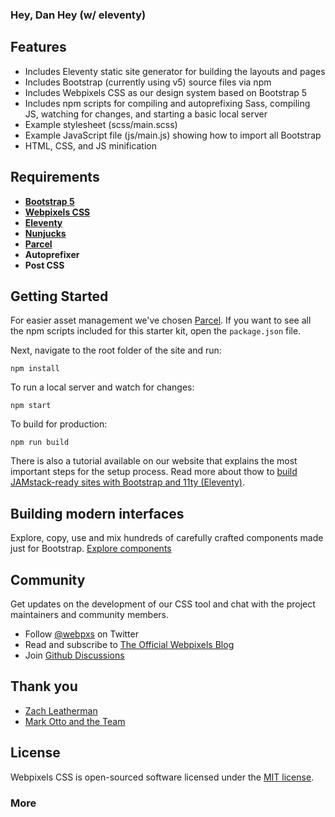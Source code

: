 ### Hey, Dan Hey (w/ eleventy)

## Features

- Includes Eleventy static site generator for building the layouts and pages
- Includes Bootstrap (currently using v5) source files via npm
- Includes Webpixels CSS as our design system based on Bootstrap 5
- Includes npm scripts for compiling and autoprefixing Sass, compiling JS, watching for changes, and starting a basic local server
- Example stylesheet (scss/main.scss)
- Example JavaScript file (js/main.js) showing how to import all Bootstrap
- HTML, CSS, and JS minification

## Requirements

- [**Bootstrap 5**](https://getbootstrap.com/docs)
- [**Webpixels CSS**](https://webpixels.io/docs/css/)
- [**Eleventy**](https://www.11ty.dev/docs/)
- [**Nunjucks**](https://mozilla.github.io/nunjucks/templating.html)
- [**Parcel**](https://parceljs.org/docs/)
- **Autoprefixer**
- **Post CSS**

## Getting Started

For easier asset management we've chosen [Parcel](https://parceljs.org/). If you want to see all the npm scripts included for this starter kit, open the `package.json` file.

Next, navigate to the root folder of the site and run:

```
npm install
```

To run a local server and watch for changes:

```
npm start
```

To build for production:

```
npm run build
```

There is also a tutorial available on our website that explains the most important steps for the setup process. Read more about thow to [build JAMstack-ready sites with Bootstrap and 11ty (Eleventy)](https://webpixels.io/blog/how-to-get-started-with-bootstrap-and-eleventy).

## Building modern interfaces

Explore, copy, use and mix hundreds of carefully crafted components made just for Bootstrap. [Explore components](https://webpixels.io/components)

## Community

Get updates on the development of our CSS tool and chat with the project maintainers and community members.

- Follow [@webpxs](https://twitter.com/intent/user?screen_name=webpxs) on Twitter
- Read and subscribe to [The Official Webpixels Blog](https://webpixels.io/blog)
- Join [Github Discussions](https://github.com/webpixels/css/discussions)

## Thank you

- [Zach Leatherman](https://11ty.dev)
- [Mark Otto and the Team](https://github.com/twbs/bootstrap)

## License

Webpixels CSS is open-sourced software licensed under the [MIT license](https://github.com/webpixels/css/blob/master/LICENSE).

### More
